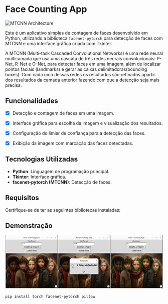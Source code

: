 # Face Counting App

![MTCNN Architecture](https://debuggercafe.com/wp-content/uploads/2020/10/mtcnn_arch.png)

Este é um aplicativo simples de contagem de faces desenvolvido em Python, utilizando a biblioteca `facenet-pytorch` para detecção de faces com MTCNN e uma interface gráfica criada com Tkinter.

A MTCNN (Multi-task Cascaded Convolutional Networks) é uma rede neural multicamada que usa uma cascata de três redes neurais convolucionais: P-Net, R-Net e O-Net, para detectar faces em uma imagem, além de localizar pontos faciais (landmarks) e gerar as caixas delimitadoras(bounding boxes). Com cada uma dessas redes os resultados são refinados apartir dos resultados da camada anterior fazendo com que a detecção seja mais precisa.

## Funcionalidades

- [x] Detecção e contagem de faces em uma imagem.
- [x] Interface gráfica para escolha da imagem e visualização dos resultados.
- [x] Configuração do limiar de confiança para a detecção das faces.
- [x] Exibição da imagem com marcação das faces detectadas.


## Tecnologias Utilizadas

- **Python**: Linguagem de programação principal.
- **Tkinter**: Interface gráfica.
- **facenet-pytorch (MTCNN)**: Detecção de faces.

## Requisitos

Certifique-se de ter as seguintes bibliotecas instaladas:


## Demonstração

![Interface](demo.png)

```bash
pip install torch facenet-pytorch pillow

